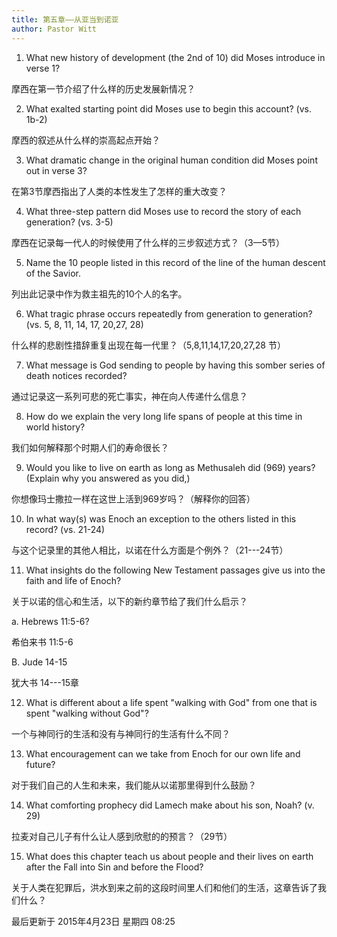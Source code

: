 ```yaml
---
title: 第五章——从亚当到诺亚
author: Pastor Witt
---
```


1. What new history of development (the 2nd of 10) did Moses introduce in verse 1?

摩西在第一节介绍了什么样的历史发展新情况？

2. What exalted starting point did Moses use to begin this account? (vs. 1b-2)

摩西的叙述从什么样的崇高起点开始？

3. What dramatic change in the original human condition did Moses point out in verse 3?

在第3节摩西指出了人类的本性发生了怎样的重大改变？

4. What three-step pattern did Moses use to record the story of each generation? (vs. 3-5)

摩西在记录每一代人的时候使用了什么样的三步叙述方式？（3—5节）

5. Name the 10 people listed in this record of the line of the human descent of the Savior.

列出此记录中作为救主祖先的10个人的名字。

6. What tragic phrase occurs repeatedly from generation to generation? (vs. 5, 8, 11, 14, 17, 20,27, 28)

什么样的悲剧性措辞重复出现在每一代里？（5,8,11,14,17,20,27,28 节）

7. What message is God sending to people by having this somber series of death notices recorded?

通过记录这一系列可悲的死亡事实，神在向人传递什么信息？

8. How do we explain the very long life spans of people at this time in world history?

我们如何解释那个时期人们的寿命很长？

9. Would you like to live on earth as long as Methusaleh did (969) years? (Explain why you answered as you did,)

你想像玛士撒拉一样在这世上活到969岁吗？（解释你的回答）

10. In what way(s) was Enoch an exception to the others listed in this record? (vs. 21-24)

与这个记录里的其他人相比，以诺在什么方面是个例外？（21---24节）

11. What insights do the following New Testament passages give us into the faith and life of Enoch?

关于以诺的信心和生活，以下的新约章节给了我们什么启示？

a. Hebrews 11:5-6?

希伯来书 11:5-6

B. Jude 14-15

犹大书 14---15章

12. What is different about a life spent "walking with God" from one that is spent "walking without God"?

一个与神同行的生活和没有与神同行的生活有什么不同？

13. What encouragement can we take from Enoch for our own life and future?

对于我们自己的人生和未来，我们能从以诺那里得到什么鼓励？

14. What comforting prophecy did Lamech make about his son, Noah? (v. 29)

拉麦对自己儿子有什么让人感到欣慰的的预言？（29节）

15. What does this chapter teach us about people and their lives on earth after the Fall into Sin and before the Flood?

关于人类在犯罪后，洪水到来之前的这段时间里人们和他们的生活，这章告诉了我们什么？

最后更新于 2015年4月23日 星期四 08:25